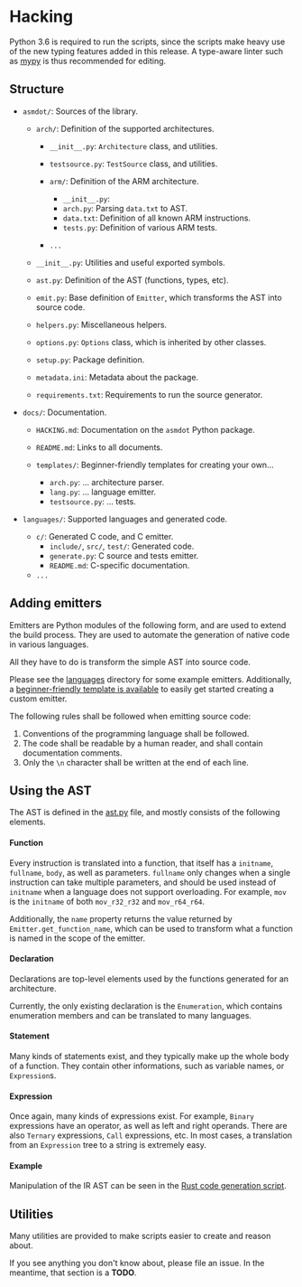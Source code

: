 Hacking
=======

Python 3.6 is required to run the scripts, since the scripts make heavy use of the new typing
features added in this release. A type-aware linter such as [mypy](http://mypy-lang.org/) is
thus recommended for editing.

## Structure
- `asmdot/`: Sources of the library.
  * `arch/`: Definition of the supported architectures.
    - `__init__.py`: `Architecture` class, and utilities.
    - `testsource.py`: `TestSource` class, and utilities.
    
    - `arm/`: Definition of the ARM architecture.
      * `__init__.py`:
      * `arch.py`: Parsing `data.txt` to AST.
      * `data.txt`: Definition of all known ARM instructions.
      * `tests.py`: Definition of various ARM tests.
    - `...`
  
  * `__init__.py`: Utilities and useful exported symbols.
  * `ast.py`: Definition of the AST (functions, types, etc).
  * `emit.py`: Base definition of `Emitter`, which transforms the AST into source code.
  * `helpers.py`: Miscellaneous helpers.
  * `options.py`: `Options` class, which is inherited by other classes.

  * `setup.py`: Package definition.
  * `metadata.ini`: Metadata about the package.
  * `requirements.txt`: Requirements to run the source generator.

- `docs/`: Documentation.
  * `HACKING.md`: Documentation on the `asmdot` Python package.
  * `README.md`: Links to all documents.

  * `templates/`: Beginner-friendly templates for creating your own...
    - `arch.py`: ... architecture parser.
    - `lang.py`: ... language emitter.
    - `testsource.py`: ... tests.

- `languages/`: Supported languages and generated code.
  * `c/`: Generated C code, and C emitter.
    - `include/`, `src/`, `test/`: Generated code.
    - `generate.py`: C source and tests emitter.
    - `README.md`: C-specific documentation.
  * `...`


## Adding emitters
Emitters are Python modules of the following form, and are used to extend
the build process. They are used to automate the generation of native code
in various languages.

All they have to do is transform the simple AST into source code.

Please see the [languages](../languages) directory for some example emitters. Additionally, a
[beginner-friendly template is available](./templates/lang.py) to easily get
started creating a custom emitter.

The following rules shall be followed when emitting source code:
1. Conventions of the programming language shall be followed.
2. The code shall be readable by a human reader, and shall contain documentation comments.
3. Only the `\n` character shall be written at the end of each line.


## Using the AST
The AST is defined in the [ast.py](../src/asm/ast.py) file, and mostly consists of
the following elements.

#### Function
Every instruction is translated into a function, that itself has a `initname`, `fullname`,
`body`, as well as parameters. `fullname` only changes when a single instruction can take
multiple parameters, and should be used instead of `initname` when a language does not
support overloading. For example, `mov` is the `initname` of both `mov_r32_r32` and `mov_r64_r64`.

Additionally, the `name` property returns the value returned by `Emitter.get_function_name`,
which can be used to transform what a function is named in the scope of the emitter.

#### Declaration
Declarations are top-level elements used by the functions generated for an architecture.

Currently, the only existing declaration is the `Enumeration`, which contains enumeration
members and can be translated to many languages.

#### Statement
Many kinds of statements exist, and they typically make up the whole body of a function. They
contain other informations, such as variable names, or `Expression`s.

#### Expression
Once again, many kinds of expressions exist. For example, `Binary` expressions have an
operator, as well as left and right operands. There are also `Ternary` expressions,
`Call` expressions, etc. In most cases, a translation from an `Expression` tree to a string
is extremely easy.


#### Example
Manipulation of the IR AST can be seen in the [Rust code generation script](../languages/rust/generate.py).

## Utilities
Many utilities are provided to make scripts easier to create and reason about.

If you see anything you don't know about, please file an issue. In the meantime,
that section is a **TODO**.
